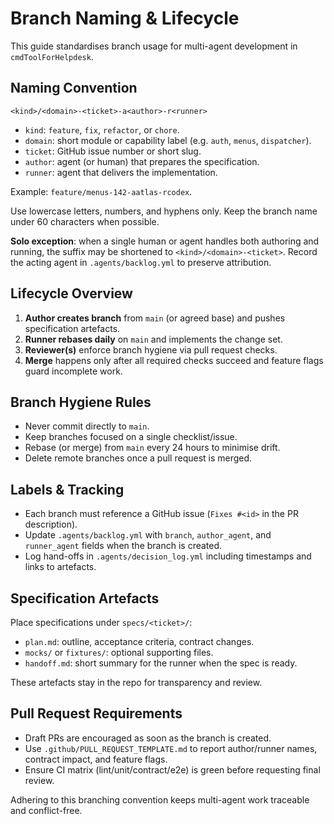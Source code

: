 # Branch Naming & Lifecycle

This guide standardises branch usage for multi-agent development in `cmdToolForHelpdesk`.

## Naming Convention

```
<kind>/<domain>-<ticket>-a<author>-r<runner>
```

- `kind`: `feature`, `fix`, `refactor`, or `chore`.
- `domain`: short module or capability label (e.g. `auth`, `menus`, `dispatcher`).
- `ticket`: GitHub issue number or short slug.
- `author`: agent (or human) that prepares the specification.
- `runner`: agent that delivers the implementation.

Example: `feature/menus-142-aatlas-rcodex`.

Use lowercase letters, numbers, and hyphens only. Keep the branch name under 60 characters when possible.

**Solo exception**: when a single human or agent handles both authoring and running, the suffix may be shortened to `<kind>/<domain>-<ticket>`. Record the acting agent in `.agents/backlog.yml` to preserve attribution.

## Lifecycle Overview

1. **Author creates branch** from `main` (or agreed base) and pushes specification artefacts.
2. **Runner rebases daily** on `main` and implements the change set.
3. **Reviewer(s)** enforce branch hygiene via pull request checks.
4. **Merge** happens only after all required checks succeed and feature flags guard incomplete work.

## Branch Hygiene Rules

- Never commit directly to `main`.
- Keep branches focused on a single checklist/issue.
- Rebase (or merge) from `main` every 24 hours to minimise drift.
- Delete remote branches once a pull request is merged.

## Labels & Tracking

- Each branch must reference a GitHub issue (`Fixes #<id>` in the PR description).
- Update `.agents/backlog.yml` with `branch`, `author_agent`, and `runner_agent` fields when the branch is created.
- Log hand-offs in `.agents/decision_log.yml` including timestamps and links to artefacts.

## Specification Artefacts

Place specifications under `specs/<ticket>/`:

- `plan.md`: outline, acceptance criteria, contract changes.
- `mocks/` or `fixtures/`: optional supporting files.
- `handoff.md`: short summary for the runner when the spec is ready.

These artefacts stay in the repo for transparency and review.

## Pull Request Requirements

- Draft PRs are encouraged as soon as the branch is created.
- Use `.github/PULL_REQUEST_TEMPLATE.md` to report author/runner names, contract impact, and feature flags.
- Ensure CI matrix (lint/unit/contract/e2e) is green before requesting final review.

Adhering to this branching convention keeps multi-agent work traceable and conflict-free.
